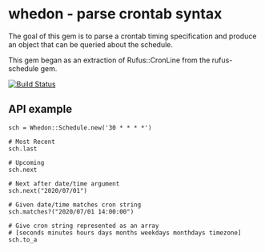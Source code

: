 # whedon - parse crontab syntax

The goal of this gem is to parse a crontab timing specification and produce an
object that can be queried about the schedule.

This gem began as an extraction of Rufus::CronLine from the rufus-schedule gem.

[![Build Status](https://travis-ci.org/bwthomas/whedon.png)](https://travis-ci.org/bwthomas/whedon)

## API example

```
sch = Whedon::Schedule.new('30 * * * *')

# Most Recent
sch.last

# Upcoming
sch.next

# Next after date/time argument
sch.next("2020/07/01")

# Given date/time matches cron string
sch.matches?("2020/07/01 14:00:00")

# Give cron string represented as an array
# [seconds minutes hours days months weekdays monthdays timezone]
sch.to_a
```
